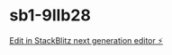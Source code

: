 # sb1-9llb28

[Edit in StackBlitz next generation editor ⚡️](https://stackblitz.com/~/github.com/nadeemtitan/sb1-9llb28)